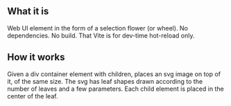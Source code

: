 ## What it is
Web UI element in the form of a selection flower (or wheel).
No dependencies. No build. That Vite is for dev-time hot-reload only.

## How it works
Given a div container element with children, places an svg image on top of it, of the same size. The svg has leaf shapes drawn according to the number of leaves and a few parameters. Each child element is placed in the center of the leaf.

